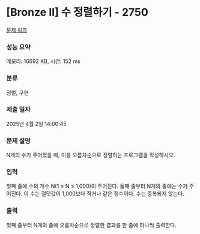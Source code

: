 # [Bronze II] 수 정렬하기 - 2750 

[문제 링크](https://www.acmicpc.net/problem/2750) 

### 성능 요약

메모리: 16692 KB, 시간: 152 ms

### 분류

정렬, 구현

### 제출 일자

2025년 4월 2일 14:00:45

### 문제 설명

<p>N개의 수가 주어졌을 때, 이를 오름차순으로 정렬하는 프로그램을 작성하시오.</p>

### 입력 

 <p>첫째 줄에 수의 개수 N(1 ≤ N ≤ 1,000)이 주어진다. 둘째 줄부터 N개의 줄에는 수가 주어진다. 이 수는 절댓값이 1,000보다 작거나 같은 정수이다. 수는 중복되지 않는다.</p>

### 출력 

 <p>첫째 줄부터 N개의 줄에 오름차순으로 정렬한 결과를 한 줄에 하나씩 출력한다.</p>

